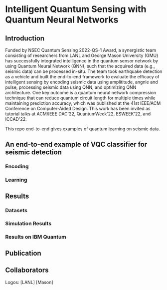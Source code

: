 # Intelligent Quantum Sensing with Quantum Neural Networks

## Introduction

Funded by NSEC Quantum Sensing 2022-QS-1 Award, a synergistic team consisting of researchers from LANL and George Mason University (GMU) has successfully integrated intelligence in the quantum sensor network by using Quantum Neural Network (QNN), such that the acquired data (e.g., seismic data) can be processed in-situ. 
The team took earthquake detection as a vehicle and built the end-to-end framework to evaluate the efficacy of intelligent sensing by encoding seismic data using amplititude, angnle and pulse, processing seismic data using QNN, and optimizing QNN architecture. One key outcome is a quantum neural network compression technique that can reduce quantum circuit length for multiple times while maintaining prediction accuracy, which was published at the 41st IEEE/ACM Conference on Computer-Aided Design. This work has been invited as tutorial talks at ACM/IEEE DAC'22, QuantumWeek'22, ESWEEK'22, and ICCAD'22.

This repo end-to-end gives examples of quantum learning on seismic data.

## An end-to-end example of VQC classifier for seismic detection

### Encoding

### Learning

## Results

### Datasets

### Simulation Results

### Results on IBM Quantum

## Publication

## Collaborators

Logos: [LANL] [Mason]

